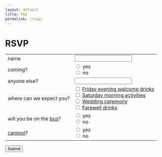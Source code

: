 ```yaml
---
layout: default
title: FAQ
permalink: /rsvp/
---
```


<h1> RSVP </h1>

<script type="text/javascript">var submitted=false;</script>

<iframe id="redirect" style="display:none;" onload="if(submitted) {window.location='{{ "/rsvp-confirmation" | relative_url }}';}">
</iframe>

<form id="submit" id="rsvp-form"
  action="https://docs.google.com/forms/d/e/1FAIpQLSfaJQ-a_ooQZixjnI5-R0dL7roAUrvGBeBaWIbaHy3sycgqlg/formResponse"
  method="post" target="redirect" onsubmit="submitted=true;">
  <table id="rsvp-table">
    <tr>
      <td class="prompt"> name </td>
      <td class="response">
        <input class="text-input" id="email" type="text" name="entry.1572100472">
      </td>
    </tr>
    <tr>
      <td class="prompt"> coming? </td>
      <td class="response">
        <input class="radio" type="radio" value="yes" name="entry.325870965">
        yes
        <br>
        <input class="radio" type="radio" value="no" name="entry.325870965">
        no
      </td>
    </tr>
    <tr>
      <td class="prompt">
        anyone else?
      </td>
      <td class="response">
        <input class="text-input" id="number-attending" type="text" name="entry.1118413491">
      </td>
    </tr>
    <tr>
      <td class="prompt">
        where can we expect you?
      </td>
      <td class="response">
        <input class="checkbox" type="checkbox" value="friday-evening" name="entry.1730510582"/>
        <a href="">Friday evening welcome drinks</a> <br>
        <input class="checkbox" type="checkbox" value="saturday-morning" name="entry.1730510582"/>
        <a href="">Saturday morning activities</a> <br>
        <input class="checkbox" type="checkbox" value="wedding-ceremony" name="entry.1730510582"/>
        <a href="">Wedding ceremony</a> <br>
        <input class="checkbox" type="checkbox" value="farewell-drinks" name="entry.1730510582"/>
        <a href="">Farewell drinks</a>
      </td>
    </tr>
    <tr>
      <td class="prompt">
        will you be on the <a href="{{ "/schedule" | relative_url }}">bus</a>?
      </td>
      <td class="response">
        <input class="radio" type="radio" value="yes" name="entry.841777812">
        yes
        <br>
        <input class="radio" type="radio" value="no" name="entry.841777812">
        no
      </td>
    </tr>
    <tr>
      <td class="prompt">
        <a href="{{ "/schedule" | relative_url }}">carpool</a>?
      </td>
      <td class="response">
        <input class="radio" type="radio" value="yes" name="entry.1993110218">
        yes
        <br>
        <input class="radio" type="radio" value="no" name="entry.1993110218">
        no
      </td>
    </tr>
  </table>
  <input class="button" id="submit-btn" type="submit" value="Submit">
</form>
